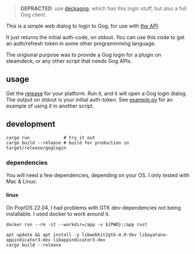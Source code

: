 > **DEPRACTED**: use [deckagog](https://github.com/notnullgames/deckagog), which has this login stuff, but also a full Gog client.

This is a simple web dialog to login to Gog, for use with [the API](https://gogapidocs.readthedocs.io/).

It just returns the initial auth-code, on stdout. You can use this code to get an auth/refresh token in some other programmming language.

The origiunal purpose was to provide a Gog login for a plugin on steamdeck, or any other script that needs Gog APIs.

## usage

Get the [release](https://github.com/notnullgames/goglogin/releases) for your platform. Run it, and it will open a Gog login dialog. The output on stdout is your initial auth-token. See [example.py](example.py) for an example of using it in another script.

## development

```
cargo run             # try it out
cargo build --release # build for production in target/release/goglogin
```

### dependencies

You will need a few dependencies, depending on your OS. I only tested with Mac & Linux.

#### linux

On Pop!OS 22.04, I had problems with GTK dev-dependencies not being installable. I used docker to work around it.

```
docker run --rm -it --workdir=/app -v ${PWD}:/app rust

apt update && apt install -y libwebkit2gtk-4.0-dev libayatana-appindicator3-dev libappindicator3-dev
cargo build --release
```
